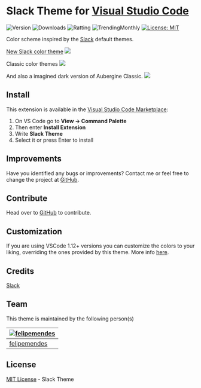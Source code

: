 # Slack Theme for [Visual Studio Code](https://marketplace.visualstudio.com/items?itemName=felipe-mendes.slack-theme)

![Version](https://vsmarketplacebadge.apphb.com/version-short/felipe-mendes.slack-theme.svg)
![Downloads](https://vsmarketplacebadge.apphb.com/downloads-short/felipe-mendes.slack-theme.svg)
![Ratting](https://vsmarketplacebadge.apphb.com/rating/felipe-mendes.slack-theme.svg)
![TrendingMonthly](https://vsmarketplacebadge.apphb.com/trending-monthly/felipe-mendes.slack-theme.svg)
[![License: MIT](https://img.shields.io/badge/License-MIT-yellow.svg)](https://opensource.org/licenses/MIT)

Color scheme inspired by the [Slack](https://slack.com) default themes.

[New Slack color theme](https://slackhq.com/say-hello-new-logo)
![](https://raw.githubusercontent.com/slack-theme/visual-studio-code/master/assets/new-aubergine.png)

Classic color themes
![](https://raw.githubusercontent.com/slack-theme/visual-studio-code/master/assets/screenshot.png)

And also a imagined dark version of Aubergine Classic.
![](https://raw.githubusercontent.com/slack-theme/visual-studio-code/master/assets/screenshot-dark.png)

## Install

This extension is available in the [Visual Studio Code Marketplace](https://marketplace.visualstudio.com/items?itemName=felipe-mendes.slack-theme):
1. On VS Code go to **View -> Command Palette**
2. Then enter **Install Extension**
3. Write **Slack Theme**
4. Select it or press Enter to install

## Improvements

Have you identified any bugs or improvements? Contact me or feel free to change the project at [GitHub](https://github.com/felipemendes/slack-theme).

## Contribute
Head over to [GitHub](https://github.com/felipemendes/slack-theme) to contribute.

## Customization

If you are using VSCode 1.12+ versions you can customize the colors to your liking, overriding the ones provided by this theme. More info [here](https://code.visualstudio.com/docs/getstarted/theme-color-reference).

## Credits

[Slack](https://github.com/slackhq)

## Team

This theme is maintained by the following person(s)


[![felipemendes](https://avatars2.githubusercontent.com/u/3712089?s=100&v=4)](https://github.com/felipemendes) |
--- |
[felipemendes](https://github.com/felipemendes) |


## License

[MIT License](https://github.com/felipemendes/slack-theme/blob/master/./License) - Slack Theme


